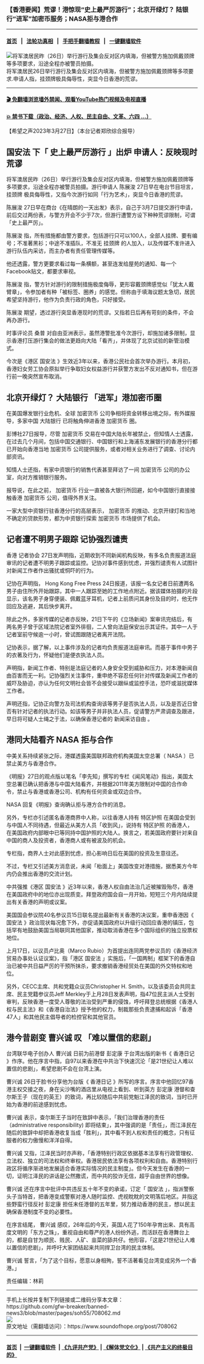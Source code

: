 ### 【香港要闻】荒谬！港惊现“史上最严厉游行”；北京开绿灯？ 陆银行“进军”加密币服务；NASA拒与港合作
------------------------

#### [首页](https://github.com/gfw-breaker/banned-news3/blob/master/README.md) &nbsp;&nbsp;|&nbsp;&nbsp; [法轮功真相](https://github.com/begood0513/basic/blob/master/README.md)  &nbsp;&nbsp;|&nbsp;&nbsp; [手把手翻墙教程](https://github.com/gfw-breaker/guides/wiki)  &nbsp;&nbsp;|&nbsp;&nbsp; [一键翻墙软件](https://github.com/gfw-breaker/nogfw/blob/master/README.md)  



<div><img alt="将军澳居民昨（26日）举行游行及集会反对区内填海，但被警方施加佩戴颈牌等多项要求，沿途全程亦被警员拍摄。" src="https://img.soundofhope.org/2023-03/youx-1679944287209.jpg"/>
<br/><figcaption class="caption">
 将军澳居民26日举行游行及集会反对区内填海，但被警方施加佩戴颈牌等多项要求.申请人指，挂颈牌极具侮辱性，突显今日香港的荒谬。
</figcaption></div><hr/>

#### [ 🎬  免翻墙浏览墙外禁闻、观看YouTube热门视频及电视直播](https://github.com/gfw-breaker/HelloWorld)

#### [ 💥  禁书下载（政治、经济、人权、民主自由、文革、六四 ...）](https://github.com/gfw-breaker/books/blob/master/README.md)

<div><div class="Content__Wrapper sc-1bvya0-0 elmmKw article_body" data-checkusr="" itemprop="articleBody">
 <div id="post_place_1">
 </div>
 <p class="meta-top">
  <span class="meta">
   【希望之声2023年3月27日】（本台记者郑欣综合报导）
  </span>
 </p>
 <h2>
  <strong>
   <ok href="/term/99050">
    国安法
   </ok>
   下「
   <ok href="/term/853646">
    史上最严厉游行
   </ok>
   」出炉 申请人：反映现时荒谬
  </strong>
 </h2>
 <p>
  将军澳居民昨（26日）举行游行及集会反对区内填海，但被警方施加佩戴颈牌等多项要求，沿途全程亦被警员拍摄。游行申请人
  <ok href="/term/853652">
   陈展浚
  </ok>
  27日早在电台节目坦言，
  <ok href="/term/853649">
   挂颈牌
  </ok>
  极具侮辱性，又指今次游行如同「行为艺术」，突显今日香港的荒谬。
 </p>
 <p>
  <ok href="/term/853652">
   陈展浚
  </ok>
  27日早在商台《在晴朗的一天出发》表示，自己于3月7日提交游行申请，前后交过两份表，与警方开会不少于7次，但游行遭警方设下种种荒谬限制，可谓「史上最严厉」。
 </p>
 <p>
  <ok href="/term/853652">
   陈展浚
  </ok>
  指，所有措施都由警方要求，包括游行只可以100人，全部人挂牌、要有编号；不准著黑衫；中途不准插队，不准无
  <ok href="/term/853649">
   挂颈牌
  </ok>
  的人加入，以及传媒不准许进入游行队伍内采访，而主办者有责任管理传媒等。
 </p>
 <p>
  他还透露，警方更要求看过每一条横额，甚至连发给屋苑的通知、每一个Facebook贴文，都要求审视。
 </p>
 <p>
  <ok href="/term/853652">
   陈展浚
  </ok>
  指，警方针对游行的限制措施极度侮辱，更形容戴颈牌感觉似「犹太人戴臂章」，令参加者有种「被标签、圈养」的感觉。但称由于填海议题太急切，居民希望坚持游行，他作为负责行政的角色，只好接受。
 </p>
 <p>
  <ok href="/term/853652">
   陈展浚
  </ok>
  期望，透过游行突显香港现时的荒谬。又指若日后再有苛刻的条件，不会再办游行。
 </p>
 <p>
  时事评论员
  <ok href="/term/54977">
   桑普
  </ok>
  对自由亚洲表示，虽然港警批准今次游行，却施加诸多限制，显示香港打压游行集会的做法更趋向大陆「看齐」，并体现了北京试验的新管治模式。
 </p>
 <p>
  今次是《港区
  <ok href="/term/99050">
   国安法
  </ok>
  》生效近3年以来，香港公民社会首次举办游行。本月初，香港妇女劳工协会原拟举行争取妇女权益游行并获警方发出不反对通知书，但在游行前一晚突然宣布取消。
 </p>
 <h2>
  <strong>
   北京开绿灯？
   <ok href="/term/853655">
    大陆银行
   </ok>
   「进军」港加密币圈
  </strong>
 </h2>
 <p>
  在美国爆发银行业危机、全球
  <ok href="/term/10495">
   加密货币
  </ok>
  公司争相将资金转移出境之际，有外媒报导，多家中国
  <ok href="/term/853655">
   大陆银行
  </ok>
  已将触角伸进香港
  <ok href="/term/10495">
   加密货币
  </ok>
  圈。
 </p>
 <p>
  彭博社27日报导，尽管
  <ok href="/term/10495">
   加密货币
  </ok>
  交易在中国大陆长年被禁止，但知情人士透露，在过去几个月间，包括中国交通银行、中国银行和上海浦东发展银行的香港分行都已开始向香港当地
  <ok href="/term/10495">
   加密货币
  </ok>
  公司提供服务，或者对相关业务进行了调查、讨论内部资讯。
 </p>
 <p>
  知情人士还指，有家中资银行的销售代表甚至拜访了一间
  <ok href="/term/10495">
   加密货币
  </ok>
  公司的办公室，向对方推销银行服务。
 </p>
 <p>
  报导说，在此之前，
  <ok href="/term/10495">
   加密货币
  </ok>
  行业一直被各大银行所回避，如今中国银行直接接触香港
  <ok href="/term/10495">
   加密货币
  </ok>
  公司，值得外界关注。
 </p>
 <p>
  一家大型中资银行驻香港分行的高层表示，
  <ok href="/term/10495">
   加密货币
  </ok>
  的推动、北京开绿灯和当地不确定的贷款形势，都为中资银行探索
  <ok href="/term/10495">
   加密货币
  </ok>
  市场提供了机会。
 </p>
 <h2>
  <strong>
   记者遭不明男子跟踪 记协强烈谴责
  </strong>
 </h2>
 <p>
  香港
  <ok href="/term/91884">
   记者协会
  </ok>
  27日发声明指，近期收到不同新闻机构反映，有多名负责报道法庭审讯的记者遭不明男子跟踪或监控。记协对事件感到忧虑，并强烈谴责有人试图针对新闻工作者作出骚扰或恫吓的行为。
 </p>
 <p>
  记协在声明指，
  <ok href="/term/853658">
   Hong Kong Free Press
  </ok>
  24日报道，该报一名女记者日前遭两名男子由住所外开始跟踪，其中一人跟踪至她的工作地点附近。据该媒体拍摄的片段显示，该名男子身穿便装、佩戴蓝牙耳机，记者上前质问其身份及目的时，他无作回应及逃避，其后快步离开。
 </p>
 <p>
  除此之外，多家传媒的记者亦反映，21日下午的《立场新闻》案审讯完结后，有两名男子曾于区域法院记者室外徘徊，二人曾向法庭保安出示其证件。其中一人于记者室前守候逾一小时，曾试图跟随记者离开法院。
 </p>
 <p>
  记协表示，据了解，以上事件涉及的记者均负责报道法庭审讯。而基于事件中男子的衣著及行为，怀疑他们是便衣执法人员。
 </p>
 <p>
  声明指，新闻工作者、特别是法庭记者的人身安全受到威胁和压力，对本港新闻自由百害而无一利。记协强烈关注事件，重申绝不容忍任何针对传媒及新闻工作者的威吓及胁迫，亦认为任何文明社会皆不会接受以跟纵或监控手法，恐吓或滋扰媒体工作者。
 </p>
 <p>
  声明还指，记协正向警方及司法机构查询该等男子是否执法人员，以及是否近日曾否有针对记者的执法行动。如该等男子并非执法人员，促请警方严肃调查及跟进，早日将可疑人士绳之于法，以确保香港记者的
  <ok href="/term/853661">
   新闻采访自由
  </ok>
  。
 </p>
 <h2>
  <strong>
   港同大陆看齐
   <ok href="/term/2327">
    NASA
   </ok>
   拒与合作
  </strong>
 </h2>
 <p>
  中美关系持续紧张之际，港媒透露美国联邦政府机构美国太空总署（
  <ok href="/term/2327">
   NASA
  </ok>
  ）已禁止美方与香港合作。
 </p>
 <p>
  《明报》27日的观点版以笔名「李先知」撰写的专栏《闻风笔动》指出，美国太空总署已确认把香港与中国大陆看齐，并根据2011年美方限制对中国的合作命令，禁止与香港或香港公司、机构有任何资金或双边合作。
 </p>
 <p>
  <ok href="/term/2327">
   NASA
  </ok>
  回复《明报》查询确认拒与港方合作的消息。
 </p>
 <p>
  另外，专栏亦引述匿名香港商界中人称，以往香港人持有
  <ok href="/term/121776">
   特区护照
  </ok>
  在美国会受到与中国人不同待遇，但最近从美方人员「收到风」，说持有
  <ok href="/term/121776">
   特区护照
  </ok>
  的香港人，在美国政府内部眼中已等同持中国护照的大陆人。换言之，若美国政府要针对来自中国的商人及投资者，香港商人或有被波及的机会。
 </p>
 <p>
  专栏指，商界人士对此感到忧虑，担心影响日后在美国的投资及生意往还。
 </p>
 <p>
  不过，专栏又引述美方消息说，未闻「枱面上」美国改变对港措施，据悉美方今年内仍会推出香港的交流计划。
 </p>
 <p>
  中共强推《港区
  <ok href="/term/99050">
   国安法
  </ok>
  》近3年以来，香港人权自由法治几近被摧毁殆尽，香港在美国政府中的地位亦出现质变。拜登政府国会自一月开始，短短三个月内陆续提出有关香港的声明或议案。
 </p>
 <p>
  美国国会参议院40名参议员15日联名提出最新有关香港的决议案，重申香港因《
  <ok href="/term/99050">
   国安法
  </ok>
  》政治现状每况愈下外，亦促请美国政府以升级行动回应香港的镇压，包括罕有地鼓励美国当局联同其他国家，推动取消香港在多个国际组织的独立投票权地位。
 </p>
 <p>
  上月17日，以议员卢比奥（Marco Rubio）为首提出连同两党参议员的《香港经济贸易办事处认证议案》，指「港区
  <ok href="/term/99050">
   国安法
  </ok>
  」实施后，「一国两制」框架下的香港自治已被中共日益严厉的干预所抹杀，要求撤销香港经贸处在美国的外交特权和地位。
 </p>
 <p>
  另外，CECC主席、共和党籍众议员Christopher H. Smith，以及该委员会共同主席、民主党籍参议员Jeff Merkley于上月28日发表声明，指47位民主派人士受到审判，反映香港一度受人尊敬的法治受到严重的侵蚀，呼吁拜登总统根据《香港人权与民主法》和《香港自治法》授予他的权力，制裁那些负责逮捕和起诉「香港47人」和其他民主倡导者的检控官和其他官员。
 </p>
 <h2>
  <strong>
   港今昔剧变
   <ok href="/term/712298">
    曹兴诚
   </ok>
   叹 「难以置信的悲剧」
  </strong>
 </h2>
 <p>
  台湾联华电子创办人
  <ok href="/term/712298">
   曹兴诚
  </ok>
  日前为前港督
  <ok href="/term/17115">
   彭定康
  </ok>
  于台湾出版的新书《
  <ok href="/term/753011">
   香港日记
  </ok>
  》作序。他在序言中指，自97以来香港在中共治下快速沉沦「是21世纪让人难以置信的悲剧」，希望悲剧不会在台湾上演。
 </p>
 <p>
  <ok href="/term/712298">
   曹兴诚
  </ok>
  26日于脸书分享他为台版《
  <ok href="/term/753011">
   香港日记
  </ok>
  》所写的序言。序言中他回忆97香港主权交接之夜，身在尖沙嘴的酒店里从电视上看到、听到英方
  <ok href="/term/17115">
   彭定康
  </ok>
  港督和查尔斯王子（现在的英王）的致词，再比较随后中共前党魁江泽民的致词，当时已开始为香港的前途感到忧虑。
 </p>
 <p>
  <ok href="/term/712298">
   曹兴诚
  </ok>
  表示，查尔斯王子当时在致辞中表示，「我们治理香港的责任（administrative responsibility) 即将结束」，其中强调的是「责任」，而江泽民在随后的致辞中却把香港收复当成「胜利」，其中看不到人权和责任的概念，只有征服者的权力傲慢和洋洋自得。
 </p>
 <p>
  <ok href="/term/712298">
   曹兴诚
  </ok>
  又指，江泽民当时亦声称，「香港特别行政区依据基本法享有行政管理权、立法权、独立的司法权和终审权。香港居民依法享有各项权利和自由。香港特别行政区将循序渐进地发展适合香港实际情况的民主制度」。但今天发生在香港的一切，证明江泽民的讲话是公然撒谎，而中共的狡诈无信，超乎自由世界的想像。
 </p>
 <p>
  <ok href="/term/712298">
   曹兴诚
  </ok>
  还在序言中批评中共违反五十年不变的承诺，订定「
  <ok href="/term/99050">
   国安法
  </ok>
  」，指派警察头子当特首，把香港变成警察对港人随时监控、虎视眈眈的文明落后地区。并指这些野蛮行径反衬
  <ok href="/term/17115">
   彭定康
  </ok>
  担任末任港督的五年里，努力推动香港的民主，想以民主确保香港制度不变的必要性。
 </p>
 <p>
  在序言结尾，
  <ok href="/term/712298">
   曹兴诚
  </ok>
  感叹，26年后的今天，英国人花了150年孕育出来、具有高度文明的「东方之珠」，重视自由和尊严的港人纷纷外逃，而活跃在香港舞台上的，都是自甘为顺民、贱民、人矿、韭菜的舔共仔。他形容，「这是21世纪让人难以置信的悲剧」，并呼吁大家团结起来共同捍卫台湾的民主体制。
 </p>
 <p>
  <ok href="/term/712298">
   曹兴诚
  </ok>
  誓言，「为了这个目标，愿意以身相殉，誓不活著看见台湾变成另外一个香港。」
 </p>
 <p class="meta-btm">
  责任编辑：林莉
 </p>
</div>
</div>
<hr/>
手机上长按并复制下列链接或二维码分享本文章：<br/>
https://github.com/gfw-breaker/banned-news3/blob/master/pages/soh55/708062.md <br/>
<a href='https://github.com/gfw-breaker/banned-news3/blob/master/pages/soh55/708062.md'><img src='https://github.com/gfw-breaker/banned-news3/blob/master/pages/soh55/708062.md.png'/></a> <br/>
原文地址（需翻墙访问）：https://www.soundofhope.org/post/708062


------------------------
#### [首页](https://github.com/gfw-breaker/banned-news3/blob/master/README.md) &nbsp;|&nbsp; [一键翻墙软件](https://github.com/gfw-breaker/nogfw/blob/master/README.md) &nbsp;| [《九评共产党》](https://github.com/gfw-breaker/9ping.md/blob/master/README.md#九评之一评共产党是什么) | [《解体党文化》](https://github.com/gfw-breaker/jtdwh.md/blob/master/README.md) | [《共产主义的终极目的》](https://github.com/gfw-breaker/gczydzjmd.md/blob/master/README.md)


<img src='http://gfw-breaker.win/banned-news3/pages/soh55/708062.md' width='0px' height='0px'/>
